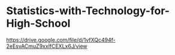 # Statistics-with-Technology-for-High-School

https://drive.google.com/file/d/1vfXQc494f-2eEsvACmuZ9xxlfCEXLx6J/view
